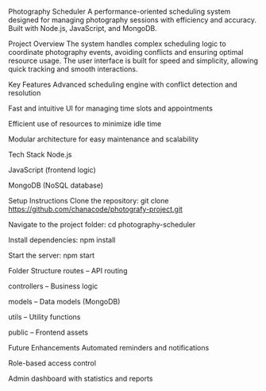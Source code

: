 Photography Scheduler
A performance-oriented scheduling system designed for managing photography sessions with efficiency and accuracy. Built with Node.js, JavaScript, and MongoDB.

Project Overview
The system handles complex scheduling logic to coordinate photography events, avoiding conflicts and ensuring optimal resource usage. The user interface is built for speed and simplicity, allowing quick tracking and smooth interactions.

Key Features
Advanced scheduling engine with conflict detection and resolution

Fast and intuitive UI for managing time slots and appointments

Efficient use of resources to minimize idle time

Modular architecture for easy maintenance and scalability

Tech Stack
Node.js

JavaScript (frontend logic)

MongoDB (NoSQL database)

Setup Instructions
Clone the repository:
git clone https://github.com/chanacode/photografy-project.git

Navigate to the project folder:
cd photography-scheduler

Install dependencies:
npm install

Start the server:
npm start

Folder Structure
routes – API routing

controllers – Business logic

models – Data models (MongoDB)

utils – Utility functions

public – Frontend assets

Future Enhancements
Automated reminders and notifications

Role-based access control

Admin dashboard with statistics and reports

